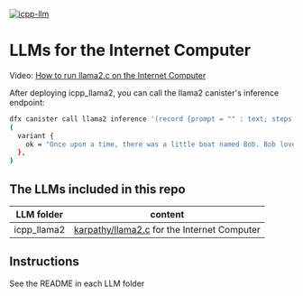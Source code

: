 [![icpp-llm](https://github.com/icppWorld/icpp-llm/actions/workflows/cicd.yml/badge.svg)](https://github.com/icppWorld/icpp-llm/actions/workflows/cicd.yml)

# LLMs for the Internet Computer

Video: [How to run llama2.c on the Internet Computer](https://www.loom.com/share/a065b678df63462fb2f637d1b550b5d2?sid=1aeee693-25c0-4d1f-be0c-8231b53eb742)

After deploying icpp_llama2, you can call the llama2 canister's inference endpoint:

```bash
dfx canister call llama2 inference '(record {prompt = "" : text; steps = 20 : nat64; temperature = 0.9 : float32; topp = 1.0 : float32;})'
(
  variant {
    ok = "Once upon a time, there was a little boat named Bob. Bob loved to float on the water"
  },
)
```


## The LLMs included in this repo

| LLM folder        | content                                                      |
| ------------- | ------------------------------------------------------------ |
| icpp_llama2   | [karpathy/llama2.c](https://github.com/karpathy/llama2.c) for the Internet Computer |

## Instructions

See the README in each LLM folder